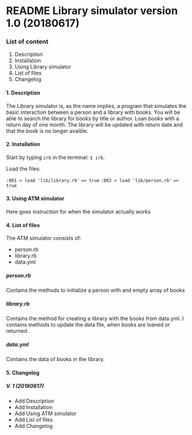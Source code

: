 # README Library simulator version 1.0 (20180617)

### List of content
1. Description 
2. Installation
3. Using Library simulator
4. List of files
5. Changelog

#### **1. Description**
The Library simulator is, as the name implies, a program that simulates the basic interaction 
between a person and a library with books. You will be able to search the library for books by
title or author. Loan books with a return day of one month. The library will be updated with 
return date and that the book is no longer avaible. 

#### **2. Installation**
Start by typing `irb` in the terminal: `$ irb`.

Load the files:

`:001 > load 'lib/library.rb'`
`=> true`
`:002 > load 'lib/person.rb'`
`=> true`

#### **3. Using ATM simulator**
Here goes instruction for when the simulator actually works


#### **4. List of files**

The ATM simulator consists of:
+ person.rb
+ library.rb
+ data.yml

##### person.rb
Contains the methods to initialize a person with and empty array of books

##### library.rb
Contains the method for creating a library with the books from data.yml. I contains methods to
update the data file, when books are loaned or returned.

##### data.yml
Contains the data of books in the library.


#### **5. Changelog**

##### V. 1 (20180617)
+ Add Description
+ Add Installation
+ Add Using ATM simulator
+ Add List of files
+ Add Changelog
